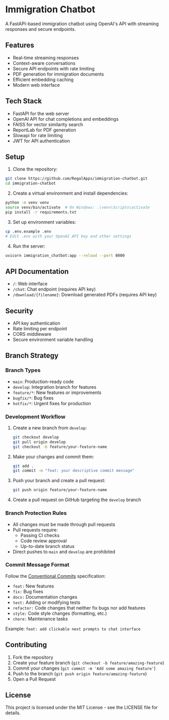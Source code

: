 # Immigration Chatbot

A FastAPI-based immigration chatbot using OpenAI's API with streaming responses and secure endpoints.

## Features

- Real-time streaming responses
- Context-aware conversations
- Secure API endpoints with rate limiting
- PDF generation for immigration documents
- Efficient embedding caching
- Modern web interface

## Tech Stack

- FastAPI for the web server
- OpenAI API for chat completions and embeddings
- FAISS for vector similarity search
- ReportLab for PDF generation
- Slowapi for rate limiting
- JWT for API authentication

## Setup

1. Clone the repository:
```bash
git clone https://github.com/RegalApps/immigration-chatbot.git
cd immigration-chatbot
```

2. Create a virtual environment and install dependencies:
```bash
python -m venv venv
source venv/bin/activate  # On Windows: .\venv\Scripts\activate
pip install -r requirements.txt
```

3. Set up environment variables:
```bash
cp .env.example .env
# Edit .env with your OpenAI API key and other settings
```

4. Run the server:
```bash
uvicorn immigration_chatbot:app --reload --port 8000
```

## API Documentation

- `/`: Web interface
- `/chat`: Chat endpoint (requires API key)
- `/download/{filename}`: Download generated PDFs (requires API key)

## Security

- API key authentication
- Rate limiting per endpoint
- CORS middleware
- Secure environment variable handling

## Branch Strategy

### Branch Types
- `main`: Production-ready code
- `develop`: Integration branch for features
- `feature/*`: New features or improvements
- `bugfix/*`: Bug fixes
- `hotfix/*`: Urgent fixes for production

### Development Workflow
1. Create a new branch from `develop`:
   ```bash
   git checkout develop
   git pull origin develop
   git checkout -b feature/your-feature-name
   ```

2. Make your changes and commit them:
   ```bash
   git add .
   git commit -m "feat: your descriptive commit message"
   ```

3. Push your branch and create a pull request:
   ```bash
   git push origin feature/your-feature-name
   ```

4. Create a pull request on GitHub targeting the `develop` branch

### Branch Protection Rules
- All changes must be made through pull requests
- Pull requests require:
  - Passing CI checks
  - Code review approval
  - Up-to-date branch status
- Direct pushes to `main` and `develop` are prohibited

### Commit Message Format
Follow the [Conventional Commits](https://www.conventionalcommits.org/) specification:
- `feat:` New features
- `fix:` Bug fixes
- `docs:` Documentation changes
- `test:` Adding or modifying tests
- `refactor:` Code changes that neither fix bugs nor add features
- `style:` Code style changes (formatting, etc.)
- `chore:` Maintenance tasks

Example: `feat: add clickable next prompts to chat interface`

## Contributing

1. Fork the repository
2. Create your feature branch (`git checkout -b feature/amazing-feature`)
3. Commit your changes (`git commit -m 'Add some amazing feature'`)
4. Push to the branch (`git push origin feature/amazing-feature`)
5. Open a Pull Request

## License

This project is licensed under the MIT License - see the LICENSE file for details.
